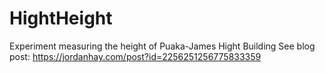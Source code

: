 # HightHeight
Experiment measuring the height of Puaka-James Hight Building
See blog post: https://jordanhay.com/post?id=2256251256775833359
